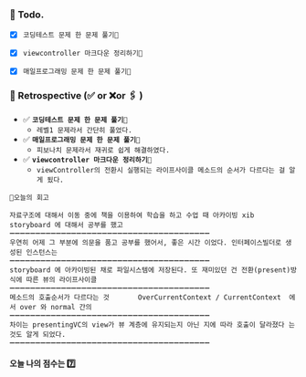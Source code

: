 ### 📌 Todo.

- [x] `코딩테스트 문제 한 문제 풀기🔐`
- [x] `viewcontroller 마크다운 정리하기📄`
- [x] `매일프로그래밍 문제 한 문제 풀기📮`


### 🧐 Retrospective (✅ or ❌or 🖇 ) 

- ✅  **`코딩테스트 문제 한 문제 풀기🔐`**
   - `레벨1 문제라서 간단히 풀었다.`
- ✅  **`매일프로그래밍 문제 한 문제 풀기📮`**
   - `피보나치 문제라서 재귀로 쉽게 해결하였다.`
- ✅  **`viewcontroller 마크다운 정리하기📄`**
   - `viewController의 전환시 실행되는 라이프사이클 메소드의 순서가 다르다는 걸 알게 됬다.`

```회고
💬오늘의 회고

자료구조에 대해서 이동 중에 책을 이용하여 학습을 하고 수업 때 아카이빙 xib storyboard 에 대해서 공부를 했고
➖➖➖➖➖➖➖➖➖➖➖➖➖➖➖➖➖➖➖➖➖➖➖➖➖➖➖➖➖➖➖➖➖➖➖➖➖➖➖
우연히 어제 그 부분에 의문을 품고 공부를 했어서, 좋은 시간 이었다. 인터페이스빌더로 생성된 인스턴스는 
➖➖➖➖➖➖➖➖➖➖➖➖➖➖➖➖➖➖➖➖➖➖➖➖➖➖➖➖➖➖➖➖➖➖➖➖➖➖➖
storyboard 에 아카이빙된 채로 파일시스템에 저장된다. 또 재미있던 건 전환(present)방식에 따른 뷰의 라이프사이클
➖➖➖➖➖➖➖➖➖➖➖➖➖➖➖➖➖➖➖➖➖➖➖➖➖➖➖➖➖➖➖➖➖➖➖➖➖➖➖
메소드의 호출순서가 다르다는 것       OverCurrentContext / CurrentContext  에서 over 와 normal 간의 
➖➖➖➖➖➖➖➖➖➖➖➖➖➖➖➖➖➖➖➖➖➖➖➖➖➖➖➖➖➖➖➖➖➖➖➖➖➖➖
차이는 presentingVC의 view가 뷰 계층에 유지되는지 아닌 지에 따라 호출이 달라졌다 는 것도 알게 되었다.
➖➖➖➖➖➖➖➖➖➖➖➖➖➖➖➖➖➖➖➖➖➖➖➖➖➖➖➖➖➖➖➖➖➖➖➖➖➖➖
```

#### 오늘 나의 점수는  7️⃣

